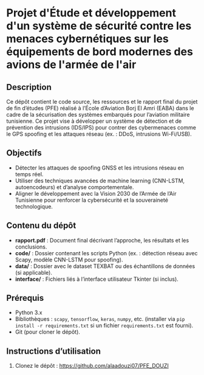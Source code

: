 # Projet d'Étude et développement d'un système de sécurité contre les menaces cybernétiques sur les équipements de bord modernes des avions de l'armée de l'air

## Description
Ce dépôt contient le code source, les ressources et le rapport final du projet de fin d’études (PFE) réalisé à l’École d’Aviation Borj El Amri (EABA) dans le cadre de la sécurisation des systèmes embarqués pour l’aviation militaire tunisienne. Ce projet vise à développer un système de détection et de prévention des intrusions (IDS/IPS) pour contrer des cybermenaces comme le GPS spoofing et les attaques réseau (ex. : DDoS, intrusions Wi-Fi/USB).

## Objectifs
- Détecter les attaques de spoofing GNSS et les intrusions réseau en temps réel.
- Utiliser des techniques avancées de machine learning (CNN-LSTM, autoencodeurs) et d’analyse comportementale.
- Aligner le développement avec la Vision 2030 de l’Armée de l’Air Tunisienne pour renforcer la cybersécurité et la souveraineté technologique.

## Contenu du dépôt
- **rapport.pdf** : Document final décrivant l’approche, les résultats et les conclusions.
- **code/** : Dossier contenant les scripts Python (ex. : détection réseau avec Scapy, modèle CNN-LSTM pour spoofing).
- **data/** : Dossier avec le dataset TEXBAT ou des échantillons de données (si applicable).
- **interface/** : Fichiers liés à l’interface utilisateur Tkinter (si inclus).

## Prérequis
- Python 3.x
- Bibliothèques : `scapy`, `tensorflow`, `keras`, `numpy`, etc. (installer via `pip install -r requirements.txt` si un fichier `requirements.txt` est fourni).
- Git (pour cloner le dépôt).

## Instructions d’utilisation
1. Clonez le dépôt : https://github.com/alaadouzi07/PFE_DOUZI
